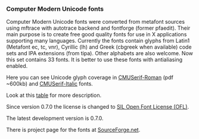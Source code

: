 ### Computer Modern Unicode fonts


Computer Modern Unicode fonts were converted from metafont sources using mftrace with autotrace backend and fontforge (former pfaedit). Their main purpose is to create free good quality fonts for use in X applications supporting many languages. Currently the fonts contain glyphs from Latin1 (Metafont ec, tc, vnr), Cyrillic (lh) and Greek (cbgreek when available) code sets and IPA extensions (from tipa). Other alphabets are also welcome. Now this set contains 33 fonts. It is better to use these fonts with antialiasing enabled.

Here you can see Unicode glyph coverage in [CMUSerif-Roman](https://cm-unicode.sourceforge.io/cmunrm.pdf) (pdf ~600kb) and [CMUSerif-Italic](https://cm-unicode.sourceforge.io/cmunti.pdf) fonts.

Look at this [table](https://cm-unicode.sourceforge.io/font_table.html) for more description.

Since version 0.7.0 the license is changed to [SIL Open Font License (OFL)](scripts.sil.org/OFL).

The latest development version is 0.7.0.

There is project page for the fonts at [SourceForge.net](https://sourceforge.net/projects/cm-unicode/).